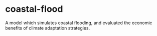 # coastal-flood
A model which simulates coastal flooding, and evaluated the economic benefits of climate adaptation strategies.

